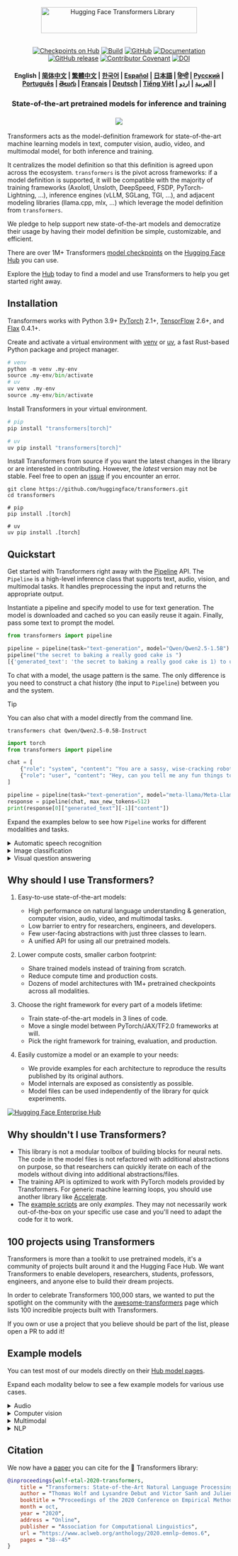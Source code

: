 <!---
Copyright 2020 The HuggingFace Team. All rights reserved.

Licensed under the Apache License, Version 2.0 (the "License");
you may not use this file except in compliance with the License.
You may obtain a copy of the License at

    http://www.apache.org/licenses/LICENSE-2.0

Unless required by applicable law or agreed to in writing, software
distributed under the License is distributed on an "AS IS" BASIS,
WITHOUT WARRANTIES OR CONDITIONS OF ANY KIND, either express or implied.
See the License for the specific language governing permissions and
limitations under the License.
-->

<p align="center">
  <picture>
    <source media="(prefers-color-scheme: dark)" srcset="https://huggingface.co/datasets/huggingface/documentation-images/raw/main/transformers-logo-dark.svg">
    <source media="(prefers-color-scheme: light)" srcset="https://huggingface.co/datasets/huggingface/documentation-images/raw/main/transformers-logo-light.svg">
    <img alt="Hugging Face Transformers Library" src="https://huggingface.co/datasets/huggingface/documentation-images/raw/main/transformers-logo-light.svg" width="352" height="59" style="max-width: 100%;">
  </picture>
  <br/>
  <br/>
</p>

<p align="center">
    <a href="https://huggingface.com/models"><img alt="Checkpoints on Hub" src="https://img.shields.io/endpoint?url=https://huggingface.co/api/shields/models&color=brightgreen"></a>
    <a href="https://circleci.com/gh/huggingface/transformers"><img alt="Build" src="https://img.shields.io/circleci/build/github/huggingface/transformers/main"></a>
    <a href="https://github.com/huggingface/transformers/blob/main/LICENSE"><img alt="GitHub" src="https://img.shields.io/github/license/huggingface/transformers.svg?color=blue"></a>
    <a href="https://huggingface.co/docs/transformers/index"><img alt="Documentation" src="https://img.shields.io/website/http/huggingface.co/docs/transformers/index.svg?down_color=red&down_message=offline&up_message=online"></a>
    <a href="https://github.com/huggingface/transformers/releases"><img alt="GitHub release" src="https://img.shields.io/github/release/huggingface/transformers.svg"></a>
    <a href="https://github.com/huggingface/transformers/blob/main/CODE_OF_CONDUCT.md"><img alt="Contributor Covenant" src="https://img.shields.io/badge/Contributor%20Covenant-v2.0%20adopted-ff69b4.svg"></a>
    <a href="https://zenodo.org/badge/latestdoi/155220641"><img src="https://zenodo.org/badge/155220641.svg" alt="DOI"></a>
</p>

<h4 align="center">
    <p>
        <b>English</b> |
        <a href="https://github.com/huggingface/transformers/blob/main/i18n/README_zh-hans.md">简体中文</a> |
        <a href="https://github.com/huggingface/transformers/blob/main/i18n/README_zh-hant.md">繁體中文</a> |
        <a href="https://github.com/huggingface/transformers/blob/main/i18n/README_ko.md">한국어</a> |
        <a href="https://github.com/huggingface/transformers/blob/main/i18n/README_es.md">Español</a> |
        <a href="https://github.com/huggingface/transformers/blob/main/i18n/README_ja.md">日本語</a> |
        <a href="https://github.com/huggingface/transformers/blob/main/i18n/README_hd.md">हिन्दी</a> |
        <a href="https://github.com/huggingface/transformers/blob/main/i18n/README_ru.md">Русский</a> |
        <a href="https://github.com/huggingface/transformers/blob/main/i18n/README_pt-br.md">Português</a> |
        <a href="https://github.com/huggingface/transformers/blob/main/i18n/README_te.md">తెలుగు</a> |
        <a href="https://github.com/huggingface/transformers/blob/main/i18n/README_fr.md">Français</a> |
        <a href="https://github.com/huggingface/transformers/blob/main/i18n/README_de.md">Deutsch</a> |
        <a href="https://github.com/huggingface/transformers/blob/main/i18n/README_vi.md">Tiếng Việt</a> |
        <a href="https://github.com/huggingface/transformers/blob/main/i18n/README_ar.md">العربية</a> |
        <a href="https://github.com/huggingface/transformers/blob/main/i18n/README_ur.md">اردو</a> |
    </p>
</h4>

<h3 align="center">
    <p>State-of-the-art pretrained models for inference and training</p>
</h3>

<h3 align="center">
    <img src="https://huggingface.co/datasets/huggingface/documentation-images/resolve/main/transformers/transformers_as_a_model_definition.png"/>
</h3>


Transformers acts as the model-definition framework for state-of-the-art machine learning models in text, computer 
vision, audio, video, and multimodal model, for both inference and training. 

It centralizes the model definition so that this definition is agreed upon across the ecosystem. `transformers` is the 
pivot across frameworks: if a model definition is supported, it will be compatible with the majority of training 
frameworks (Axolotl, Unsloth, DeepSpeed, FSDP, PyTorch-Lightning, ...), inference engines (vLLM, SGLang, TGI, ...),
and adjacent modeling libraries (llama.cpp, mlx, ...) which leverage the model definition from `transformers`.

We pledge to help support new state-of-the-art models and democratize their usage by having their model definition be
simple, customizable, and efficient.

There are over 1M+ Transformers [model checkpoints](https://huggingface.co/models?library=transformers&sort=trending) on the [Hugging Face Hub](https://huggingface.com/models) you can use.

Explore the [Hub](https://huggingface.com/) today to find a model and use Transformers to help you get started right away.

## Installation

Transformers works with Python 3.9+ [PyTorch](https://pytorch.org/get-started/locally/) 2.1+, [TensorFlow](https://www.tensorflow.org/install/pip) 2.6+, and [Flax](https://flax.readthedocs.io/en/latest/) 0.4.1+.

Create and activate a virtual environment with [venv](https://docs.python.org/3/library/venv.html) or [uv](https://docs.astral.sh/uv/), a fast Rust-based Python package and project manager.

```py
# venv
python -m venv .my-env
source .my-env/bin/activate
# uv
uv venv .my-env
source .my-env/bin/activate
```

Install Transformers in your virtual environment.

```py
# pip
pip install "transformers[torch]"

# uv
uv pip install "transformers[torch]"
```

Install Transformers from source if you want the latest changes in the library or are interested in contributing. However, the *latest* version may not be stable. Feel free to open an [issue](https://github.com/huggingface/transformers/issues) if you encounter an error.

```shell
git clone https://github.com/huggingface/transformers.git
cd transformers

# pip
pip install .[torch]

# uv
uv pip install .[torch]
```

## Quickstart

Get started with Transformers right away with the [Pipeline](https://huggingface.co/docs/transformers/pipeline_tutorial) API. The `Pipeline` is a high-level inference class that supports text, audio, vision, and multimodal tasks. It handles preprocessing the input and returns the appropriate output.

Instantiate a pipeline and specify model to use for text generation. The model is downloaded and cached so you can easily reuse it again. Finally, pass some text to prompt the model.

```py
from transformers import pipeline

pipeline = pipeline(task="text-generation", model="Qwen/Qwen2.5-1.5B")
pipeline("the secret to baking a really good cake is ")
[{'generated_text': 'the secret to baking a really good cake is 1) to use the right ingredients and 2) to follow the recipe exactly. the recipe for the cake is as follows: 1 cup of sugar, 1 cup of flour, 1 cup of milk, 1 cup of butter, 1 cup of eggs, 1 cup of chocolate chips. if you want to make 2 cakes, how much sugar do you need? To make 2 cakes, you will need 2 cups of sugar.'}]
```

To chat with a model, the usage pattern is the same. The only difference is you need to construct a chat history (the input to `Pipeline`) between you and the system.

> [!TIP]
> You can also chat with a model directly from the command line.
> ```shell
> transformers chat Qwen/Qwen2.5-0.5B-Instruct
> ```

```py
import torch
from transformers import pipeline

chat = [
    {"role": "system", "content": "You are a sassy, wise-cracking robot as imagined by Hollywood circa 1986."},
    {"role": "user", "content": "Hey, can you tell me any fun things to do in New York?"}
]

pipeline = pipeline(task="text-generation", model="meta-llama/Meta-Llama-3-8B-Instruct", dtype=torch.bfloat16, device_map="auto")
response = pipeline(chat, max_new_tokens=512)
print(response[0]["generated_text"][-1]["content"])
```

Expand the examples below to see how `Pipeline` works for different modalities and tasks.

<details>
<summary>Automatic speech recognition</summary>

```py
from transformers import pipeline

pipeline = pipeline(task="automatic-speech-recognition", model="openai/whisper-large-v3")
pipeline("https://huggingface.co/datasets/Narsil/asr_dummy/resolve/main/mlk.flac")
{'text': ' I have a dream that one day this nation will rise up and live out the true meaning of its creed.'}
```

</details>

<details>
<summary>Image classification</summary>

<h3 align="center">
    <a><img src="https://huggingface.co/datasets/Narsil/image_dummy/raw/main/parrots.png"></a>
</h3>

```py
from transformers import pipeline

pipeline = pipeline(task="image-classification", model="facebook/dinov2-small-imagenet1k-1-layer")
pipeline("https://huggingface.co/datasets/Narsil/image_dummy/raw/main/parrots.png")
[{'label': 'macaw', 'score': 0.997848391532898},
 {'label': 'sulphur-crested cockatoo, Kakatoe galerita, Cacatua galerita',
  'score': 0.0016551691805943847},
 {'label': 'lorikeet', 'score': 0.00018523589824326336},
 {'label': 'African grey, African gray, Psittacus erithacus',
  'score': 7.85409429227002e-05},
 {'label': 'quail', 'score': 5.502637941390276e-05}]
```

</details>

<details>
<summary>Visual question answering</summary>


<h3 align="center">
    <a><img src="https://huggingface.co/datasets/huggingface/documentation-images/resolve/main/transformers/tasks/idefics-few-shot.jpg"></a>
</h3>

```py
from transformers import pipeline

pipeline = pipeline(task="visual-question-answering", model="Salesforce/blip-vqa-base")
pipeline(
    image="https://huggingface.co/datasets/huggingface/documentation-images/resolve/main/transformers/tasks/idefics-few-shot.jpg",
    question="What is in the image?",
)
[{'answer': 'statue of liberty'}]
```

</details>

## Why should I use Transformers?

1. Easy-to-use state-of-the-art models:
    - High performance on natural language understanding & generation, computer vision, audio, video, and multimodal tasks.
    - Low barrier to entry for researchers, engineers, and developers.
    - Few user-facing abstractions with just three classes to learn.
    - A unified API for using all our pretrained models.

1. Lower compute costs, smaller carbon footprint:
    - Share trained models instead of training from scratch.
    - Reduce compute time and production costs.
    - Dozens of model architectures with 1M+ pretrained checkpoints across all modalities.

1. Choose the right framework for every part of a models lifetime:
    - Train state-of-the-art models in 3 lines of code.
    - Move a single model between PyTorch/JAX/TF2.0 frameworks at will.
    - Pick the right framework for training, evaluation, and production.

1. Easily customize a model or an example to your needs:
    - We provide examples for each architecture to reproduce the results published by its original authors.
    - Model internals are exposed as consistently as possible.
    - Model files can be used independently of the library for quick experiments.

<a target="_blank" href="https://huggingface.co/enterprise">
    <img alt="Hugging Face Enterprise Hub" src="https://github.com/user-attachments/assets/247fb16d-d251-4583-96c4-d3d76dda4925">
</a><br>

## Why shouldn't I use Transformers?

- This library is not a modular toolbox of building blocks for neural nets. The code in the model files is not refactored with additional abstractions on purpose, so that researchers can quickly iterate on each of the models without diving into additional abstractions/files.
- The training API is optimized to work with PyTorch models provided by Transformers. For generic machine learning loops, you should use another library like [Accelerate](https://huggingface.co/docs/accelerate).
- The [example scripts](https://github.com/huggingface/transformers/tree/main/examples) are only *examples*. They may not necessarily work out-of-the-box on your specific use case and you'll need to adapt the code for it to work.

## 100 projects using Transformers

Transformers is more than a toolkit to use pretrained models, it's a community of projects built around it and the
Hugging Face Hub. We want Transformers to enable developers, researchers, students, professors, engineers, and anyone
else to build their dream projects.

In order to celebrate Transformers 100,000 stars, we wanted to put the spotlight on the
community with the [awesome-transformers](./awesome-transformers.md) page which lists 100
incredible projects built with Transformers.

If you own or use a project that you believe should be part of the list, please open a PR to add it!

## Example models

You can test most of our models directly on their [Hub model pages](https://huggingface.co/models).

Expand each modality below to see a few example models for various use cases.

<details>
<summary>Audio</summary>

- Audio classification with [Whisper](https://huggingface.co/openai/whisper-large-v3-turbo)
- Automatic speech recognition with [Moonshine](https://huggingface.co/UsefulSensors/moonshine)
- Keyword spotting with [Wav2Vec2](https://huggingface.co/superb/wav2vec2-base-superb-ks)
- Speech to speech generation with [Moshi](https://huggingface.co/kyutai/moshiko-pytorch-bf16)
- Text to audio with [MusicGen](https://huggingface.co/facebook/musicgen-large)
- Text to speech with [Bark](https://huggingface.co/suno/bark)

</details>

<details>
<summary>Computer vision</summary>

- Automatic mask generation with [SAM](https://huggingface.co/facebook/sam-vit-base)
- Depth estimation with [DepthPro](https://huggingface.co/apple/DepthPro-hf)
- Image classification with [DINO v2](https://huggingface.co/facebook/dinov2-base)
- Keypoint detection with [SuperGlue](https://huggingface.co/magic-leap-community/superglue_outdoor)
- Keypoint matching with [SuperGlue](https://huggingface.co/magic-leap-community/superglue)
- Object detection with [RT-DETRv2](https://huggingface.co/PekingU/rtdetr_v2_r50vd)
- Pose Estimation with [VitPose](https://huggingface.co/usyd-community/vitpose-base-simple)
- Universal segmentation with [OneFormer](https://huggingface.co/shi-labs/oneformer_ade20k_swin_large)
- Video classification with [VideoMAE](https://huggingface.co/MCG-NJU/videomae-large)

</details>

<details>
<summary>Multimodal</summary>

- Audio or text to text with [Qwen2-Audio](https://huggingface.co/Qwen/Qwen2-Audio-7B)
- Document question answering with [LayoutLMv3](https://huggingface.co/microsoft/layoutlmv3-base)
- Image or text to text with [Qwen-VL](https://huggingface.co/Qwen/Qwen2.5-VL-3B-Instruct)
- Image captioning [BLIP-2](https://huggingface.co/Salesforce/blip2-opt-2.7b)
- OCR-based document understanding with [GOT-OCR2](https://huggingface.co/stepfun-ai/GOT-OCR-2.0-hf)
- Table question answering with [TAPAS](https://huggingface.co/google/tapas-base)
- Unified multimodal understanding and generation with [Emu3](https://huggingface.co/BAAI/Emu3-Gen)
- Vision to text with [Llava-OneVision](https://huggingface.co/llava-hf/llava-onevision-qwen2-0.5b-ov-hf)
- Visual question answering with [Llava](https://huggingface.co/llava-hf/llava-1.5-7b-hf)
- Visual referring expression segmentation with [Kosmos-2](https://huggingface.co/microsoft/kosmos-2-patch14-224)

</details>

<details>
<summary>NLP</summary>

- Masked word completion with [ModernBERT](https://huggingface.co/answerdotai/ModernBERT-base)
- Named entity recognition with [Gemma](https://huggingface.co/google/gemma-2-2b)
- Question answering with [Mixtral](https://huggingface.co/mistralai/Mixtral-8x7B-v0.1)
- Summarization with [BART](https://huggingface.co/facebook/bart-large-cnn)
- Translation with [T5](https://huggingface.co/google-t5/t5-base)
- Text generation with [Llama](https://huggingface.co/meta-llama/Llama-3.2-1B)
- Text classification with [Qwen](https://huggingface.co/Qwen/Qwen2.5-0.5B)

</details>

## Citation

We now have a [paper](https://www.aclweb.org/anthology/2020.emnlp-demos.6/) you can cite for the 🤗 Transformers library:
```bibtex
@inproceedings{wolf-etal-2020-transformers,
    title = "Transformers: State-of-the-Art Natural Language Processing",
    author = "Thomas Wolf and Lysandre Debut and Victor Sanh and Julien Chaumond and Clement Delangue and Anthony Moi and Pierric Cistac and Tim Rault and Rémi Louf and Morgan Funtowicz and Joe Davison and Sam Shleifer and Patrick von Platen and Clara Ma and Yacine Jernite and Julien Plu and Canwen Xu and Teven Le Scao and Sylvain Gugger and Mariama Drame and Quentin Lhoest and Alexander M. Rush",
    booktitle = "Proceedings of the 2020 Conference on Empirical Methods in Natural Language Processing: System Demonstrations",
    month = oct,
    year = "2020",
    address = "Online",
    publisher = "Association for Computational Linguistics",
    url = "https://www.aclweb.org/anthology/2020.emnlp-demos.6",
    pages = "38--45"
}
```
